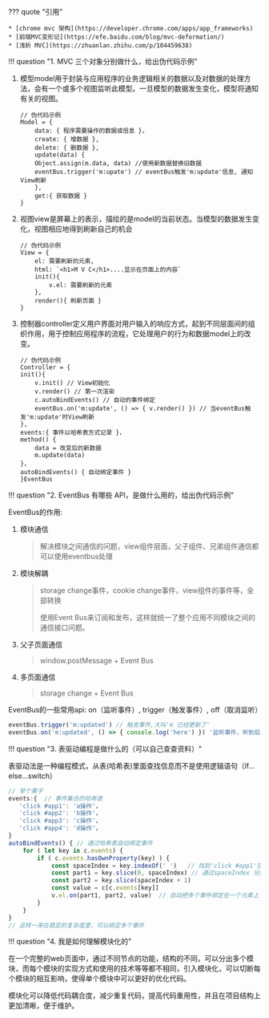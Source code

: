 
??? quote "引用"

    * [chrome mvc 架构](https://developer.chrome.com/apps/app_frameworks)
    * [前端MVC变形记](https://efe.baidu.com/blog/mvc-deformation/)
    * [浅析 MVC](https://zhuanlan.zhihu.com/p/104459638)

!!! question "1. MVC 三个对象分别做什么，给出伪代码示例"

1. 模型model用于封装与应用程序的业务逻辑相关的数据以及对数据的处理方法，会有一个或多个视图监听此模型。一旦模型的数据发生变化，模型将通知有关的视图。

    ```
    // 伪代码示例
    Model = {
        data: { 程序需要操作的数据或信息 }，
        create: { 增数据 },
        delete: { 删数据 },
        update(data) { 
        Object.assign(m.data, data) //使用新数据替换旧数据
        eventBus.trigger('m:upate') // eventBus触发'm:update'信息, 通知View刷新 
        },
        get:{ 获取数据 } 
    }
    ```

2. 视图view是屏幕上的表示，描绘的是model的当前状态。当模型的数据发生变化，视图相应地得到刷新自己的机会

    ```
    // 伪代码示例
    View = {
        el: 需要刷新的元素,
        html: `<h1>M V C</h1>....显示在页面上的内容`
        init(){
            v.el: 需要刷新的元素
        },
        render(){ 刷新页面 }
    }
    ```

3. 控制器controller定义用户界面对用户输入的响应方式，起到不同层面间的组织作用，用于控制应用程序的流程，它处理用户的行为和数据model上的改变。

    ```
    // 伪代码示例
    Controller = {
    init(){
        v.init() // View初始化
        v.render() // 第一次渲染
        c.autoBindEvents() // 自动的事件绑定
        eventBus.on('m:update', () => { v.render() }) // 当eventBus触发'm:update'时View刷新
    },
    events:{ 事件以哈希表方式记录 }，
    method() {
        data = 改变后的新数据
        m.update(data)
    }，
    autoBindEvents() { 自动绑定事件 }
    }EventBus
    ```


!!! question "2. EventBus 有哪些 API，是做什么用的，给出伪代码示例"

EventBus的作用: 

1. 模块通信

    > 解决模块之间通信的问题，view组件层面，父子组件、兄弟组件通信都可以使用eventbus处理

2. 模块解耦

    > storage change事件，cookie change事件，view组件的事件等，全部转换
    >
    > 使用Event Bus来订阅和发布，这样就统一了整个应用不同模块之间的通信接口问题。

3. 父子页面通信

    > window.postMessage + Event Bus

4. 多页面通信

    > storage change + Event Bus

EventBus的一些常用api: on（监听事件）, trigger（触发事件）, off（取消监听）

``` javascript
eventBus.trigger('m:updated') // 触发事件,大叫'm 已经更新了'
eventBus.on('m:updated', () => { console.log('here') }) '监听事件，听到后执行函数'
```


!!! question "3. 表驱动编程是做什么的（可以自己查查资料）"

表驱动法是一种编程模式，从表(哈希表)里面查找信息而不是使用逻辑语句（if…else…switch）

``` javascript
// 举个栗子
events:{  // 事件集合的哈希表
   'click #app1': 'a操作'，
   'click #app2': 'b操作'，
   'click #app3': 'c操作'，
   'click #app4': 'd操作'，
} 
autoBindEvents() { // 通过哈希表自动绑定事件
    for ( let key in c.events) {
        if ( c.events.hasOwnProperty(key) ) {
            const spaceIndex = key.indexOf(' ')   // 找到'click #app1'空格的数组下标
            const part1 = key.slice(0, spaceIndex) // 通过spaceIndex 分割 'click' 和 '#app1'
            const part2 = key.slice(spaceIndex + 1)
            const value = c[c.events[key]]
            v.el.on(part1, part2, value)  // 自动把多个事件绑定在一个元素上
        }
    }
}
// 这样一来在稳定的复杂度里，可以绑定多个事件
```


!!! question "4. 我是如何理解模块化的"

在一个完整的web页面中，通过不同节点的功能，结构的不同，可以分出多个模块，而每个模块的实现方式和使用的技术等等都不相同，引入模块化，可以切断每个模块的相互影响，使得单个模块中可以更好的优化代码。

模块化可以降低代码耦合度，减少重复代码，提高代码重用性，并且在项目结构上更加清晰，便于维护。